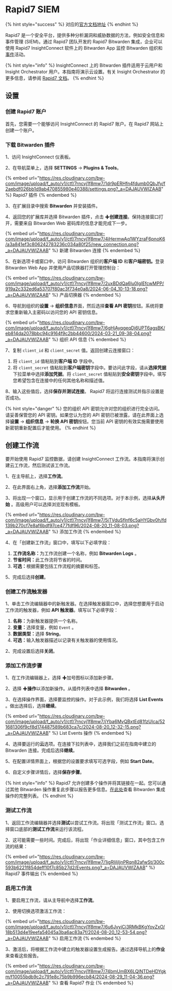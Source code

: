 # Rapid7 SIEM

{% hint style="success" %}
对应的[官方文档地址](https://bitwarden.com/help/rapid7-siem/)
{% endhint %}

Rapid7 是一个安全平台，提供多种分析漏洞和威胁数据的方法，例如安全信息和事件管理 (SIEM)。通过 Rapid7 团队开发的 Rapid7 Bitwarden 集成，企业可以使用 Rapid7 InsightConnect 软件上的 Bitwarden App 监控 Bitwarden 组织和[事件](event-logs.md)活动。

{% hint style="info" %}
InsightConnect 上的 Bitwarden 插件适用于云用户和 Insight Orchestrator 用户。本指南将演示云设置。有关 Insight Orchestrator 的更多信息，请参阅 [Rapid7 文档](https://docs.rapid7.com/insightconnect/orchestrator/)。
{% endhint %}

## 设置 <a href="#setup" id="setup"></a>

### 创建 Rapid7 账户 <a href="#create-rapid7-account" id="create-rapid7-account"></a>

首先，您需要一个能够访问 InsightConnect 的 Rapid7 账户。在 Rapid7 网站上创建一个账户。

### 下载 Bitwarden 插件 <a href="#download-the-bitwarden-plugin" id="download-the-bitwarden-plugin"></a>

1、访问 InsightConnect 仪表板。

2、在导航菜单上，选择 **SETTINGS** → **Plugins & Tools**。

{% embed url="https://res.cloudinary.com/bw-com/image/upload/f_auto/v1/ctf/7rncvj1f8mw7/1dr9pERHfn4fdumb0QbJfy/f2aebdf026bb1d9ab470855980e40388/settings.png?_a=DAJAUVWIZAAB" %}
Rapid7 插件
{% endembed %}

3、在扩展目录中搜索 **Bitwarden** 并安装插件。

4、返回您的扩展库并选择 Bitwarden 插件，点击 ✚**创建连接**。保持连接窗口打开，需要来自 Bitwarden Web 密码库的信息才能完成下一步。

{% embed url="https://res.cloudinary.com/bw-com/image/upload/f_auto/v1/ctf/7rncvj1f8mw7/4iHermwAq1WYzraF6pnoK6/a3a841ef3c806242783236c034a80f25/new_connection.png?_a=DAJAUVWIZAAB" %}
新建 Bitwarden 连接
{% endembed %}

5、在新选项卡或窗口中，访问 Bitwarden 组织的**客户端 ID** 和**客户端密钥。**&#x767B;录 Bitwarden Web App 并使用产品切换器打开管理控制台：

{% embed url="https://res.cloudinary.com/bw-com/image/upload/f_auto/v1/ctf/7rncvj1f8mw7/2uxBDdQa6lu0IgIEfcwMPP/919a2c332ed6a53707f80ac3f734e0a8/2024-06-04_10-13-18.png?_a=DAJAUVWIZAAB" %}
产品切换器
{% endembed %}

6、导航到组织的**设置** → **组织信息**界面，然后选择**查看 API 密钥**按钮。系统将要求您重新输入主密码以访问您的 API 密钥信息。

{% embed url="https://res.cloudinary.com/bw-com/image/upload/f_auto/v1/ctf/7rncvj1f8mw7/6gHjAyqgeqDj6UPT6agsBK/eb814da2078bbc94c9164f9c2bb44600/2024-03-21_09-38-04.png?_a=DAJAUVWIZAAB" %}
组织 API 信息
{% endembed %}

7、复制 `client_id` 和 `client_secret` 值。返回创建云连接窗口：

1. 将 `client_id` 值粘贴到**客户端 ID** 字段中。
2. 将 `client_secret` 值粘贴到**客户端密钥**字段中。要访问此字段，请从**选择凭据**下拉菜单中选择**添加凭据**。将 `client_secret` 值粘贴到**安全密钥**字段中。填写您希望包含在连接中的任何其他名称和描述值。

8、输入这些值后，选择**保存并测试连接**。 Rapid7 将运行连接测试并指示设置是否成功。

{% hint style="danger" %}
您的组织 API 密钥允许对您的组织进行完全访问。请妥善保管您的 API 密钥。如果您认为您的 API 密钥已被泄露，请在此界面上选择**设置** → **组织信息** → **轮换 API 密钥**按钮。您当前 API 密钥的有效实施需要使用新密钥重新配置后才能使用。
{% endhint %}

## 创建工作流 <a href="#create-a-workflow" id="create-a-workflow"></a>

要开始使用 Rapid7 监控数据，请创建 InsightConnect 工作流。本指南将演示创建云工作流，然后测试该工作流。

1、在主导航上，选择**工作流**。

2、在此界面右上角，选择**添加工作流**开始。

3、将出现一个窗口，显示用于创建工作流的不同选项。对于本示例，选择**从头开始** 。高级用户可以选择浏览现有模板。

{% embed url="https://res.cloudinary.com/bw-com/image/upload/f_auto/v1/ctf/7rncvj1f8mw7/5jTVduSflnf6c5aHYGbv0h/fd139b270cf7e8af6bdf97ce477fdf96/2024-08-20_11-08-03.png?_a=DAJAUVWIZAAB" %}
添加工作流
{% endembed %}

4、在「创建新工作流」窗口中，填写以下必填字段：

1. **工作流名称：**&#x4E3A;工作流创建一个名称，例如 **Bitwarden Logs** 。
2. **节省时间：**&#x6B64;工作流将节省的时间。
3. **可选：**&#x6839;据需要包括工作流程的摘要和标签。

5、完成后选择**创建**。

### 创建工作流触发器 <a href="#create-workflow-trigger" id="create-workflow-trigger"></a>

1、单击工作流编辑器中的新触发器。在选择触发器窗口中，选择您想要用于启动工作流的触发器，例如 **API 触发器**。填写以下必填字段：

1. **名称：**&#x4E3A;新触发器提供一个名称。
2. **变量：**&#x9009;择变量，例如 `Event` 。
3. **数据类型：**&#x9009;择 **String**。
4. **可选：**&#x8F93;入触发器描述以记录有关触发器的使用情况。

2、完成设置后选择**关闭**。

### 添加工作流步骤 <a href="#add-a-workflow-step" id="add-a-workflow-step"></a>

1、在工作流编辑器上，选择 ✚加号图标以添加新步骤。

2、选择 ✚**操作**以添加新操作。从插件列表中选择 **Bitwarden** 。

3、在选择操作界面，选择要监控的操作。对于此示例，我们将选择 **List Events** 。做出选择后，选择**继续**。

{% embed url="https://res.cloudinary.com/bw-com/image/upload/f_auto/v1/ctf/7rncvj1f8mw7/jYba6MvQBxtEd81fzUlca/521681306f9cf8d174487589b683ca7c/2024-08-20_12-32-15.png?_a=DAJAUVWIZAAB" %}
List Events 操作
{% endembed %}

4、选择要运行的**云**选项。在连接下拉列表中，选择我们之前在指南中建立的 Bitwarden 连接。完成后选择**继续**。

5、在配置详情界面上，根据您的设置要求填写可选字段，例如 **Start Date**。

6、自定义步骤详情后，选择**保存步骤**。

{% hint style="info" %}
Rapid7 允许创建多个操作并将其链接在一起。您可以通过其他 Bitwarden 操作重复此步骤以报告更多信息。[在此处](https://extensions.rapid7.com/extension/bitwarden)查看 Bitwarden 集成操作的完整列表。
{% endhint %}

### 测试工作流 <a href="#test-workflow" id="test-workflow"></a>

1、返回工作流编辑器并选择**测试**以尝试工作流。将出现「测试工作流」窗口。选择窗口底部的**测试工作流**来运行该流程。

2、这可能需要一些时间。完成后，将出现「作业详细信息」窗口，其中包含工作流的结果：

{% embed url="https://res.cloudinary.com/bw-com/image/upload/f_auto/v1/ctf/7rncvj1f8mw7/1jgRIiIjIjnPRqn82afwSt/300c593b6221f854deff10f7c85b27d2/Events.png?_a=DAJAUVWIZAAB" %}
Rapid7 事件输出
{% endembed %}

### 启用工作流 <a href="#enable-workflow" id="enable-workflow"></a>

1、要启用工作流，请从主导航中选择**工作流**。

2、使用切换选项激活工作流：

{% embed url="https://res.cloudinary.com/bw-com/image/upload/f_auto/v1/ctf/7rncvj1f8mw7/6u6JvyiCi3RMkBKgYovZxO/18b513d4e19eefa54045a3ba6ac83a7f/2024-08-20_12-53-54.png?_a=DAJAUVWIZAAB" %}
启用工作流
{% endembed %}

3、激活后，将根据工作流中建立的触发器设置生成报告。通过选择导航上的**作业**来查看这些报告。

{% embed url="https://res.cloudinary.com/bw-com/image/upload/f_auto/v1/ctf/7rncvj1f8mw7/74bmUmBX6LQlNTDeHDYgkm/f10055bdb9c2c791e8c75b9b996ecb84/2024-08-29_11-04-36.png?_a=DAJAUVWIZAAB" %}
查看 Rapid7 作业
{% endembed %}
